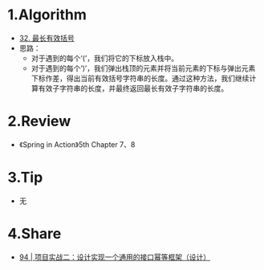 # 1.Algorithm
- [32. 最长有效括号](https://leetcode-cn.com/problems/longest-valid-parentheses/)
- 思路：
    - 对于遇到的每个‘(’，我们将它的下标放入栈中。
    - 对于遇到的每个‘)’，我们弹出栈顶的元素并将当前元素的下标与弹出元素下标作差，得出当前有效括号字符串的长度。通过这种方法，我们继续计算有效子字符串的长度，并最终返回最长有效子字符串的长度。

# 2.Review
- 《Spring in Action》5th Chapter 7、8

# 3.Tip
- 无

# 4.Share
- [94 | 项目实战二：设计实现一个通用的接口幂等框架（设计）](https://time.geekbang.org/column/article/245788)